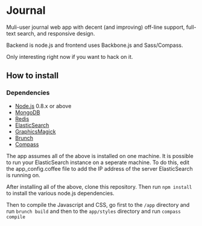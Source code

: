 # Journal

Muli-user journal web app with decent (and improving) off-line support, full-text search, and responsive design.

Backend is node.js and frontend uses Backbone.js and Sass/Compass.

Only interesting right now if you want to hack on it.

## How to install

### Dependencies

* [Node.js](http://nodejs.org/) 0.8.x or above
* [MongoDB](http://www.mongodb.org/)
* [Redis](http://redis.io/)
* [ElasticSearch](http://www.elasticsearch.org/)
* [GraphicsMagick](http://www.graphicsmagick.org/)
* [Brunch](http://brunch.io/)
* [Compass](http://compass-style.org/)

The app assumes all of the above is installed on one machine. It is possible to run your ElasticSearch instance on a seperate machine. To do this, edit the app_config.coffee file to add the IP address of the server ElasticSearch is running on.

After installing all of the above, clone this repository. Then run `npm install` to install the various node.js dependencies.

Then to compile the Javascript and CSS, go first to the `/app` directory and run `brunch build` and then to the `app/styles` directory and run `compass compile`
